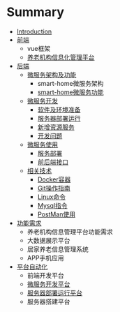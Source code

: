 # Summary

* [Introduction](README.md)
* [前端](chapter1.md)
  * vue框架
  * [养老机构信息化管理平台](chapter1/yang-lao-ji-gou.md)
* [后端](hou-duan.md)
  * [微服务架构及功能](hou-duan/wei-fu-wu.md)
    * smart-home微服务架构
    * [smart-home微服务功能](hou-duan/wei-fu-wu/smart-homewei-fu-wu-gong-neng.md)
  * [微服务开发](hou-duan/wei-fu-wu-kai-fa.md)
    * [软件及环境准备](hou-duan/ruan-jian-ji-huan-jing-zhun-bei.md)
    * [服务器部署运行](hou-duan/fu-wu-qi-bu-shu-yun-xing.md)
    * [新增资源服务](hou-duan/xin-zeng-zi-yuan-fu-wu.md)
    * [开发问题](hou-duan/kai-fa-wen-ti.md)
  * [微服务使用](hou-duan/fu-wu-qi.md)
    * [服务部署](hou-duan/fu-wu-qi/fu-wu-qi-fen-pei.md)
    * [前后端接口](hou-duan/fu-wu-qi/qian-hou-duan-jie-kou.md)
  * [相关技术](hou-duan/xiang-guan-ji-zhu.md)
    * [Docker容器](hou-duan/xiang-guan-ji-zhu/dockerxue-xi-bi-ji.md)
    * [Git操作指南](hou-duan/xiang-guan-ji-zhu/gitcao-zuo-zhi-nan.md)
    * [Linux命令](hou-duan/xiang-guan-ji-zhu/linuxming-ling.md)
    * [Mysql指令](hou-duan/xiang-guan-ji-zhu/mysqlzhi-ling.md)
    * [PostMan使用](hou-duan/xiang-guan-ji-zhu/postmanshi-yong.md)
* [功能需求](gong-neng-xu-qiu.md)
  * 养老机构信息管理平台功能需求
  * 大数据展示平台
  * 居家养老信息管理系统
  * APP手机应用
* [平台自动化](ping-tai-zi-dong-hua.md)
  * 前端开发平台
  * [微服务开发平台](ping-tai-zi-dong-hua/wei-fu-wu-kai-fa-ping-tai.md)
  * [服务器部署运行平台](ping-tai-zi-dong-hua/fu-wu-qi-bu-shu-ping-tai.md)
  * 服务器搭建平台

